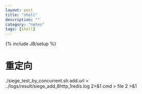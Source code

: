 ```yaml
---
layout: post
title: "shell"
description: ""
category: "notes"
tags: [shell]
---
```

{% include JB/setup %}

# 重定向
./siege_test_by_concurrent.sh add.url > ../logs/result/siege_add_8http_1redis.log 2>&1
cmd > file 2 >&1
